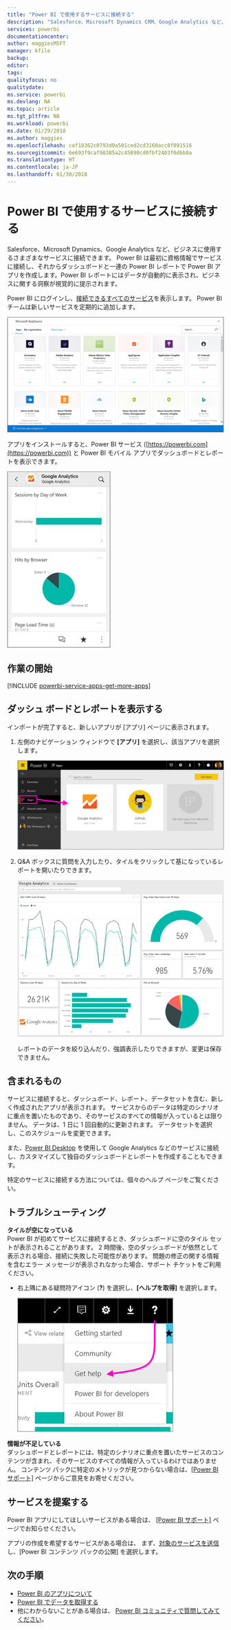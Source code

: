 ```yaml
---
title: "Power BI で使用するサービスに接続する"
description: "Salesforce、Microsoft Dynamics CRM、Google Analytics など、ビジネスに使用するさまざまなサービスに接続します。"
services: powerbi
documentationcenter: 
author: maggiesMSFT
manager: kfile
backup: 
editor: 
tags: 
qualityfocus: no
qualitydate: 
ms.service: powerbi
ms.devlang: NA
ms.topic: article
ms.tgt_pltfrm: NA
ms.workload: powerbi
ms.date: 01/29/2018
ms.author: maggies
ms.openlocfilehash: caf18362c0793d0a501ced2cd3160acc8f891516
ms.sourcegitcommit: 6e693f9caf98385a2c45890cd0fbf2403f0dbb8a
ms.translationtype: HT
ms.contentlocale: ja-JP
ms.lasthandoff: 01/30/2018
---
```

# <a name="connect-to-the-services-you-use-with-power-bi"></a>Power BI で使用するサービスに接続する
Salesforce、Microsoft Dynamics、Google Analytics など、ビジネスに使用するさまざまなサービスに接続できます。 Power BI は最初に資格情報でサービスに接続し、それからダッシュボードと一連の Power BI レポートで Power BI アプリを作成します。Power BI レポートにはデータが自動的に表示され、ビジネスに関する洞察が視覚的に提示されます。 

Power BI にログインし、[接続できるすべてのサービス](https://app.powerbi.com/getdata/services)を表示します。 Power BI チームは新しいサービスを定期的に追加します。

![AppSource アプリ](media/service-connect-to-services/overview.png)

アプリをインストールすると、Power BI サービス ([https://powerbi.com](https://powerbi.com)) と Power BI モバイル アプリでダッシュボードとレポートを表示できます。 

![Power BI モバイル アプリの Google アナリティクス アプリ](media/service-connect-to-services/power-bi-service-mobile-app-240.png)

## <a name="get-started"></a>作業の開始
[!INCLUDE [powerbi-service-apps-get-more-apps](./includes/powerbi-service-apps-get-more-apps.md)]

## <a name="view-the-dashboard-and-reports"></a>ダッシュ ボードとレポートを表示する
インポートが完了すると、新しいアプリが [アプリ] ページに表示されます。

1. 左側のナビゲーション ウィンドウで **[アプリ]** を選択し、該当アプリを選択します。
   
     ![[アプリ] ページ](media/service-connect-to-services/power-bi-service-apps-open-app.png)
2. Q&A ボックスに質問を入力したり、タイルをクリックして基になっているレポートを開いたりできます。 
   
    ![Google アナリティクス ダッシュボード](media/service-connect-to-services/googleanalytics2.png)
   
    レポートのデータを絞り込んだり、強調表示したりできますが、変更は保存できません。

## <a name="whats-included"></a>含まれるもの
サービスに接続すると、ダッシュボード、レポート、データセットを含む、新しく作成されたアプリが表示されます。 サービスからのデータは特定のシナリオに重点を置いたものであり、そのサービスのすべての情報が入っているとは限りません。 データは、1 日に 1 回自動的に更新されます。 データセットを選択し、このスケジュールを変更できます。

また、[Power BI Desktop](desktop-get-the-desktop.md) を使用して Google Analytics などのサービスに接続し、カスタマイズして独自のダッシュボードとレポートを作成することもできます。  

特定のサービスに接続する方法については、個々のヘルプ ページをご覧ください。

## <a name="troubleshooting"></a>トラブルシューティング
**タイルが空になっている**  
Power BI が初めてサービスに接続するとき、ダッシュボードに空のタイル セットが表示されることがあります。 2 時間後、空のダッシュボードが依然として表示される場合、接続に失敗した可能性があります。 問題の修正の関する情報を含むエラー メッセージが表示されなかった場合、サポート チケットをご利用ください。

* 右上隅にある疑問符アイコン (**?**) を選択し、**[ヘルプを取得]** を選択します。
  
    ![[ヘルプを取得] アイコン](media/service-connect-to-services/power-bi-service-get-help.png)

**情報が不足している**  
ダッシュボードとレポートには、特定のシナリオに重点を置いたサービスのコンテンツが含まれ、そのサービスのすべての情報が入っているわけではありません。 コンテンツ パックに特定のメトリックが見つからない場合は、[[Power BI サポート]](https://support.powerbi.com/forums/265200-power-bi) ページからご意見をお寄せください。

## <a name="suggesting-services"></a>サービスを提案する
Power BI アプリにしてほしいサービスがある場合は、 [[Power BI サポート]](https://support.powerbi.com/forums/265200-power-bi) ページでお知らせください。

アプリの作成を希望するサービスがある場合は、 まず、[対象のサービスを送信](https://azure.microsoft.com/marketplace/programs/certified/apply/)し、[Power BI コンテンツ パックの公開] を選択します。

## <a name="next-steps"></a>次の手順
* [Power BI のアプリについて](service-install-use-apps.md)
* [Power BI でデータを取得する](service-get-data.md)
* 他にわからないことがある場合は、 [Power BI コミュニティで質問してみてください](http://community.powerbi.com/)。

